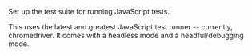 Set up the test suite for running JavaScript tests.

This uses the latest and greatest JavaScript test runner -- currently,
chromedriver. It comes with a headless mode and a headful/debugging mode.
